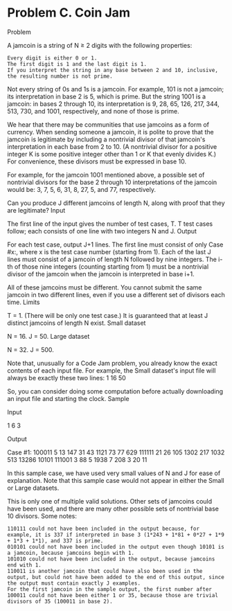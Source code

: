 # Problem C. Coin Jam

Problem

A jamcoin is a string of N ≥ 2 digits with the following properties:

    Every digit is either 0 or 1.
    The first digit is 1 and the last digit is 1.
    If you interpret the string in any base between 2 and 10, inclusive, the resulting number is not prime.

Not every string of 0s and 1s is a jamcoin. For example, 101 is not a jamcoin; its interpretation in base 2 is 5, which is prime. But the string 1001 is a jamcoin: in bases 2 through 10, its interpretation is 9, 28, 65, 126, 217, 344, 513, 730, and 1001, respectively, and none of those is prime.

We hear that there may be communities that use jamcoins as a form of currency. When sending someone a jamcoin, it is polite to prove that the jamcoin is legitimate by including a nontrivial divisor of that jamcoin's interpretation in each base from 2 to 10. (A nontrivial divisor for a positive integer K is some positive integer other than 1 or K that evenly divides K.) For convenience, these divisors must be expressed in base 10.

For example, for the jamcoin 1001 mentioned above, a possible set of nontrivial divisors for the base 2 through 10 interpretations of the jamcoin would be: 3, 7, 5, 6, 31, 8, 27, 5, and 77, respectively.

Can you produce J different jamcoins of length N, along with proof that they are legitimate?
Input

The first line of the input gives the number of test cases, T. T test cases follow; each consists of one line with two integers N and J.
Output

For each test case, output J+1 lines. The first line must consist of only Case #x:, where x is the test case number (starting from 1). Each of the last J lines must consist of a jamcoin of length N followed by nine integers. The i-th of those nine integers (counting starting from 1) must be a nontrivial divisor of the jamcoin when the jamcoin is interpreted in base i+1.

All of these jamcoins must be different. You cannot submit the same jamcoin in two different lines, even if you use a different set of divisors each time.
Limits

T = 1. (There will be only one test case.)
It is guaranteed that at least J distinct jamcoins of length N exist.
Small dataset

N = 16.
J = 50.
Large dataset

N = 32.
J = 500.

Note that, unusually for a Code Jam problem, you already know the exact contents of each input file. For example, the Small dataset's input file will always be exactly these two lines:
1
16 50

So, you can consider doing some computation before actually downloading an input file and starting the clock.
Sample

Input

1
6 3

Output

Case #1:
100011 5 13 147 31 43 1121 73 77 629
111111 21 26 105 1302 217 1032 513 13286 10101
111001 3 88 5 1938 7 208 3 20 11

In this sample case, we have used very small values of N and J for ease of explanation. Note that this sample case would not appear in either the Small or Large datasets.

This is only one of multiple valid solutions. Other sets of jamcoins could have been used, and there are many other possible sets of nontrivial base 10 divisors. Some notes:

    110111 could not have been included in the output because, for example, it is 337 if interpreted in base 3 (1*243 + 1*81 + 0*27 + 1*9 + 1*3 + 1*1), and 337 is prime.
    010101 could not have been included in the output even though 10101 is a jamcoin, because jamcoins begin with 1.
    101010 could not have been included in the output, because jamcoins end with 1.
    110011 is another jamcoin that could have also been used in the output, but could not have been added to the end of this output, since the output must contain exactly J examples.
    For the first jamcoin in the sample output, the first number after 100011 could not have been either 1 or 35, because those are trivial divisors of 35 (100011 in base 2).

